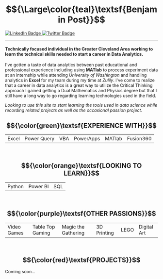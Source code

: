 
 # $${\Large\color{teal}\textsf{Benjamin Post}}$$



<div id="badges">
  <a href="https://www.linkedin.com/in/postbenjamind/">
    <img src="https://img.shields.io/badge/LinkedIn-blue?style=for-the-badge&logo=linkedin&logoColor=white" alt="LinkedIn Badge"/>
  </a>
  <a href="https://twitter.com/WeirdIce">
    <img src="https://img.shields.io/badge/Twitter-blue?style=for-the-badge&logo=twitter&logoColor=white" alt="Twitter Badge"/>
  </a>
</div>

---


#### Technically focused individual in the Greater Cleveland Area working to learn the technical skills needed to start a career in Data Analytics.

I've gotten a taste of data analytics between past educational and professional experience including using **MATlab** to process experiment data at an internship while attending *University of Washington* and handling analytics in **Excel** for my team during my time at *Zulily*. I've come to realize that a career in data analytics is a great way to utilize the Critical Thinking approach I gained getting a Dual Mathematics and Physics degree but that I still have a long way to go regarding learning technologies used in the field.

*Looking to use this site to start learning the tools used in data science while recording related projects as well as the occasional passion project.*
<br>

## $${\color{green}\textsf{EXPERIENCE WITH}}$$



<table>
    <tr>
        <td> Excel </td>
        <td> Power Query </td>
        <td> VBA </td>
        <td> PowerApps </td>
        <td> MATlab </td>
        <td> Fusion360 </td>
    </tr>
</table>
<br>

## $${\color{orange}\textsf{LOOKING TO LEARN}}$$


<table>
    <tr>
        <td> Python </td>
        <td> Power BI </td>
        <td> SQL </td>
    </tr>
</table>
<br>

## $${\color{purple}\textsf{OTHER PASSIONS}}$$


<table>
    <tr>
        <td> Video Games </td>
        <td> Table Top Gaming </td>
        <td> Magic the Gathering </td>
        <td> 3D Printing </td>
        <td> LEGO </td>
        <td> Digital Art </td>
    </tr>
</table>
<br>

## $${\color{red}\textsf{PROJECTS}}$$

Coming soon...


<!--
**weirdice/weirdice** is a ✨ _special_ ✨ repository because its `README.md` (this file) appears on your GitHub profile.

Here are some ideas to get you started:

- 🔭 I’m currently working on ...
- 🌱 I’m currently learning ...
- 👯 I’m looking to collaborate on ...
- 🤔 I’m looking for help with ...
- 💬 Ask me about ...
- 📫 How to reach me: ...
- 😄 Pronouns: ...
- ⚡ Fun fact: ...

FORMATING NOTES

Headings:
# LARGEST
## MEDIUM
### SMALL

Styling
**Bold**    __Bold__
*Italic*    _Italic_
**Bold with nested _Italic_**
***Bold & Italic*** ___Bold & Italic___
~~Strikethrough~~
<sub>Subscript</sub>
<sup>Superscript</sup>

> Format as a quote

>[!NOTE]
>This adds a note section. Keywords TIP, IMPORTANT, WARNING, and CAUTION can also be used

Use 'this format' to embed code in text
Use
'''
This format
To have a coding section
'''

Colors can be referenced with hex '#ffffff'

Links can be added using [Text to Show](URL)

Images can be added via links ![Alt Text](Image URL)

Relative links can also be used /subfolder/file.png

Task lists
- [x] This is done
- [ ] This needs to be done

:EMOJICODE:

Here is a footnote[^1]
[^1]: This is the reference
-->
